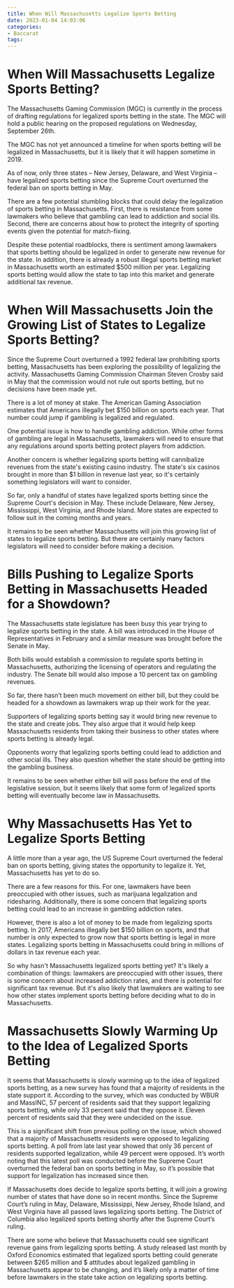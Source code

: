 ```yaml
---
title: When Will Massachusetts Legalize Sports Betting
date: 2023-01-04 14:03:06
categories:
- Baccarat
tags:
---
```



#  When Will Massachusetts Legalize Sports Betting?

The Massachusetts Gaming Commission (MGC) is currently in the process of drafting regulations for legalized sports betting in the state. The MGC will hold a public hearing on the proposed regulations on Wednesday, September 26th.

The MGC has not yet announced a timeline for when sports betting will be legalized in Massachusetts, but it is likely that it will happen sometime in 2019.

As of now, only three states – New Jersey, Delaware, and West Virginia – have legalized sports betting since the Supreme Court overturned the federal ban on sports betting in May.

There are a few potential stumbling blocks that could delay the legalization of sports betting in Massachusetts. First, there is resistance from some lawmakers who believe that gambling can lead to addiction and social ills. Second, there are concerns about how to protect the integrity of sporting events given the potential for match-fixing.

Despite these potential roadblocks, there is sentiment among lawmakers that sports betting should be legalized in order to generate new revenue for the state. In addition, there is already a robust illegal sports betting market in Massachusetts worth an estimated $500 million per year. Legalizing sports betting would allow the state to tap into this market and generate additional tax revenue.

#  When Will Massachusetts Join the Growing List of States to Legalize Sports Betting?

Since the Supreme Court overturned a 1992 federal law prohibiting sports betting, Massachusetts has been exploring the possibility of legalizing the activity. Massachusetts Gaming Commission Chairman Steven Crosby said in May that the commission would not rule out sports betting, but no decisions have been made yet.

There is a lot of money at stake. The American Gaming Association estimates that Americans illegally bet $150 billion on sports each year. That number could jump if gambling is legalized and regulated.

One potential issue is how to handle gambling addiction. While other forms of gambling are legal in Massachusetts, lawmakers will need to ensure that any regulations around sports betting protect players from addiction.

Another concern is whether legalizing sports betting will cannibalize revenues from the state's existing casino industry. The state's six casinos brought in more than $1 billion in revenue last year, so it's certainly something legislators will want to consider.

So far, only a handful of states have legalized sports betting since the Supreme Court's decision in May. These include Delaware, New Jersey, Mississippi, West Virginia, and Rhode Island. More states are expected to follow suit in the coming months and years.

It remains to be seen whether Massachusetts will join this growing list of states to legalize sports betting. But there are certainly many factors legislators will need to consider before making a decision.

#  Bills Pushing to Legalize Sports Betting in Massachusetts Headed for a Showdown?

The Massachusetts state legislature has been busy this year trying to legalize sports betting in the state. A bill was introduced in the House of Representatives in February and a similar measure was brought before the Senate in May.

Both bills would establish a commission to regulate sports betting in Massachusetts, authorizing the licensing of operators and regulating the industry. The Senate bill would also impose a 10 percent tax on gambling revenues.

So far, there hasn’t been much movement on either bill, but they could be headed for a showdown as lawmakers wrap up their work for the year.

Supporters of legalizing sports betting say it would bring new revenue to the state and create jobs. They also argue that it would help keep Massachusetts residents from taking their business to other states where sports betting is already legal.

Opponents worry that legalizing sports betting could lead to addiction and other social ills. They also question whether the state should be getting into the gambling business.

It remains to be seen whether either bill will pass before the end of the legislative session, but it seems likely that some form of legalized sports betting will eventually become law in Massachusetts.

#  Why Massachusetts Has Yet to Legalize Sports Betting

A little more than a year ago, the US Supreme Court overturned the federal ban on sports betting, giving states the opportunity to legalize it. Yet, Massachusetts has yet to do so.

There are a few reasons for this. For one, lawmakers have been preoccupied with other issues, such as marijuana legalization and ridesharing. Additionally, there is some concern that legalizing sports betting could lead to an increase in gambling addiction rates.

However, there is also a lot of money to be made from legalizing sports betting. In 2017, Americans illegally bet $150 billion on sports, and that number is only expected to grow now that sports betting is legal in more states. Legalizing sports betting in Massachusetts could bring in millions of dollars in tax revenue each year.

So why hasn't Massachusetts legalized sports betting yet? It's likely a combination of things: lawmakers are preoccupied with other issues, there is some concern about increased addiction rates, and there is potential for significant tax revenue. But it's also likely that lawmakers are waiting to see how other states implement sports betting before deciding what to do in Massachusetts.

#  Massachusetts Slowly Warming Up to the Idea of Legalized Sports Betting

It seems that Massachusetts is slowly warming up to the idea of legalized sports betting, as a new survey has found that a majority of residents in the state support it. According to the survey, which was conducted by WBUR and MassINC, 57 percent of residents said that they support legalizing sports betting, while only 33 percent said that they oppose it. Eleven percent of residents said that they were undecided on the issue.

This is a significant shift from previous polling on the issue, which showed that a majority of Massachusetts residents were opposed to legalizing sports betting. A poll from late last year showed that only 36 percent of residents supported legalization, while 49 percent were opposed. It’s worth noting that this latest poll was conducted before the Supreme Court overturned the federal ban on sports betting in May, so it’s possible that support for legalization has increased since then.

If Massachusetts does decide to legalize sports betting, it will join a growing number of states that have done so in recent months. Since the Supreme Court’s ruling in May, Delaware, Mississippi, New Jersey, Rhode Island, and West Virginia have all passed laws legalizing sports betting. The District of Columbia also legalized sports betting shortly after the Supreme Court’s ruling.

There are some who believe that Massachusetts could see significant revenue gains from legalizing sports betting. A study released last month by Oxford Economics estimated that legalized sports betting could generate between $265 million and $ attitudes about legalized gambling in Massachusetts appear to be changing, and it’s likely only a matter of time before lawmakers in the state take action on legalizing sports betting.